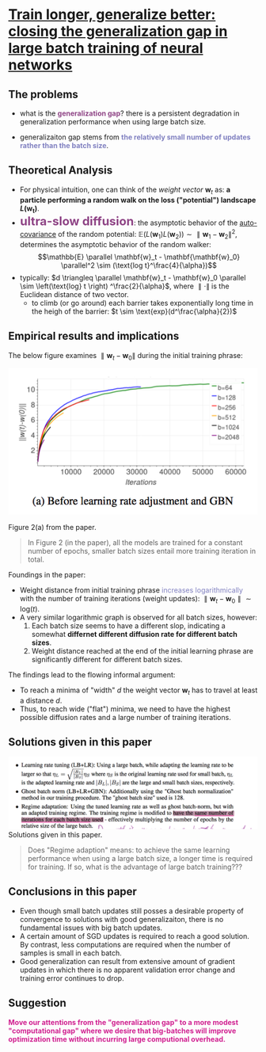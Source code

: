 # [Train longer, generalize better: closing the generalization gap in large batch training of neural networks](https://arxiv.org/abs/1705.08741)

## The problems

- what is the **<font color=#8f4586>generalization gap</font>**?
  there is a persistent degradation in generalization performance when using large batch size.

- generalizaiton gap stems from **<font color=#8080c0>the relatively small number of updates rather than the batch size</font>**.

## Theoretical Analysis

- For physical intuition, one can think of the *weight vector* $\mathbf{w}_t$ as: **a particle performing a random walk on the loss ("potential") landscape $L (\mathbf{w_t})$**.
- **<font color=#8f4586 size=5>ultra-slow diffusion</font>**: the asymptotic behavior of the [auto-covariance](https://en.wikipedia.org/wiki/Autocovariance) of the random potential: $\mathbb{E}( L({\mathbf{w}_1}) L({\mathbf{w}_2})) \sim \parallel \mathbf{w}_1 - \mathbf{w}_2 \parallel^2$, determines the asymptotic behavior of the random walker:
$$\mathbb{E} \parallel \mathbf{w}_t - \mathbf{\mathbf{w}_0} \parallel^2 \sim (\text{log t}^\frac{4}{\alpha})$$
- typically:  $d \triangleq \parallel \mathbf{w}_t - \mathbf{w}_0 \parallel \sim \left(\text{log} t \right) ^\frac{2}{\alpha}$, where $\parallel \cdot \parallel$ is the Euclidean distance of two vector.
  - to climb (or go around) each barrier takes exponentially long time in the heigh of the barrier: $t \sim \text{exp}(d^\frac{\alpha}{2})$

## Empirical results and implications

The below figure examines $\parallel \mathbf{w}_t - \mathbf{w}_0 \parallel$ during the initial training phrase:

![](images/figure1.png)

Figure 2(a) from the paper.

>In Figure 2 (in the paper), all the models are trained for a constant number of epochs, smaller batch sizes entail more training iteration in total.

Foundings in the paper:

- Weight distance from initial training phrase <font color=#8080c0>increases logarithmically</font> with the number of training iterations (weight updates): $\parallel \mathbf{w}_t - \mathbf{w}_0\parallel \sim \text{log}(t)$.
- A very similar logarithmic graph is observed for all batch sizes, however:
  1. Each batch size seems to have a different slop, indicating a somewhat **differnet different diffusion rate for different batch sizes**.
  1. Weight distance reached at the end of the initial learning phrase are significantly different for different batch sizes.

The findings lead to the flowing informal argument:

- To reach a minima of "width" $d$ the weight vector $\mathbf{w}_t$ has to travel at least a distance $d$.
- Thus, to reach wide ("flat") minima, we need to have the highest possible diffusion rates and a large number of training iterations.

## Solutions given in this paper

![](images/figure2.png)
Solutions given in this paper.

>Does "Regime adaption" means: to achieve the same learning performance when using a large batch size, a longer time is required for training. If so, what is the advantage of large batch training???

## Conclusions in this paper

- Even though small batch updates still posses a desirable property of convergence to solutions with good generalizaiton, there is no fundamental issues with big batch updates.
- A certain amount of SGD updates is required to reach a good solution. By contrast, less computations are required when the number of samples is small in each batch.
- Good generalization can result from extensive amount of gradient updates in which there is no apparent validation error change and training error continues to drop.

## Suggestion

**<font color=#D02090>Move our attentions from the "generalization gap" to a more modest "computational gap" where we desire that big-batches will improve optimization time without incurring large computional overhead.</font>**
